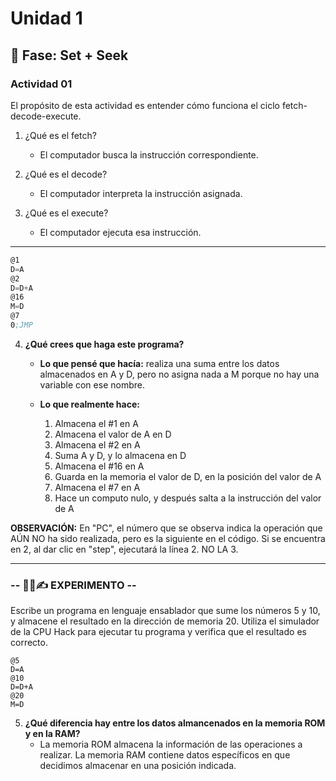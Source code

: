 # Unidad 1

## 🔎 Fase: Set + Seek

### **Actividad 01**

El propósito de esta actividad es entender cómo funciona el ciclo fetch-decode-execute. 
  
1. ¿Qué es el fetch?
    - El computador busca la instrucción correspondiente.
      
3. ¿Qué es el decode?
    - El computador interpreta la instrucción asignada.
      
4. ¿Qué es el execute?
    - El computador ejecuta esa instrucción.

___

``` asm
@1
D=A
@2
D=D+A
@16
M=D
@7
0;JMP
```
  
4. **¿Qué crees que haga este programa?**
   - **Lo que pensé que hacía:** realiza una suma entre los datos almacenados en A y D, pero no asigna nada a M porque no hay una variable con ese nombre.
       
   - **Lo que realmente hace:**
      1. Almacena el #1 en A
      2. Almacena el valor de A en D
      3. Almacena el #2 en A
      4. Suma A y D, y lo almacena en D
      5. Almacena el #16 en A
      6. Guarda en la memoria el valor de D, en la posición del valor de A
      7. Almacena el #7 en A
      8. Hace un computo nulo, y después salta a la instrucción del valor de A

**OBSERVACIÓN:** En "PC", el número que se observa indica la operación que AÚN NO ha sido realizada, pero es la siguiente en el código. Si se encuentra en 2, al dar clic en "step", ejecutará la línea 2. NO LA 3.

___

### **-- 🧐🧪✍️ EXPERIMENTO --**

Escribe un programa en lenguaje ensablador que sume los números 5 y 10, y almacene el resultado en la dirección de memoria 20. Utiliza el simulador de la CPU Hack para ejecutar tu programa y verifica que el resultado es correcto.

``` asm2
@5
D=A
@10
D=D+A
@20
M=D
```
  
5. **¿Qué diferencia hay entre los datos almancenados en la memoria ROM y en la RAM?**
   - La memoria ROM almacena la información de las operaciones a realizar. La memoria RAM contiene datos específicos en que decidimos almacenar en una posición indicada.
